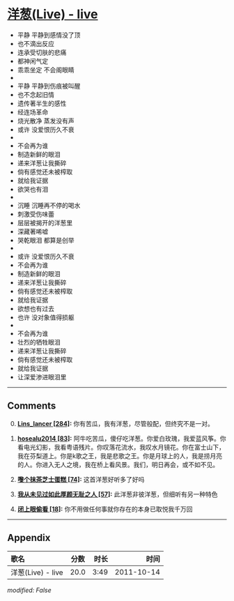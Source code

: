 # [洋葱(Live) - live](https://music.163.com/song?id=64216)

* 平静 平静到感情没了顶
* 也不滴出反应
* 连承受切肤的悲痛
* 都神闲气定
* 乖乖坐定 不会阁眼睛
* 
* 平静 平静到伤痕被叫醒
* 也不念起旧情
* 遗传著半生的感性
* 经连场革命
* 烧光散净 蒸发没有声
* 或许 没爱恨历久不衰
* 
* 不会再为谁
* 制造新鲜的眼泪
* 递来洋葱让我撕碎
* 倘有感觉还未被榨取
* 就给我证据
* 欲哭也有泪
* 
* 沉睡 沉睡再不停的喝水
* 刺激受伤味蕾
* 层层被揭开的洋葱里
* 深藏著唏嘘
* 哭乾眼泪 都算是创举
* 
* 或许 没爱恨历久不衰
* 不会再为谁
* 制造新鲜的眼泪
* 递来洋葱让我撕碎
* 倘有感觉还未被榨取
* 就给我证据
* 欲想也有过去
* 也许 没对象值得损躯
* 
* 不会再为谁
* 壮烈的牺牲眼泪
* 递来洋葱让我撕碎
* 倘有感觉还未被榨取
* 就给我证据
* 让深爱渗进眼泪里


---

## Comments
0. **[Lins_lancer \[284\]](https://music.163.com/#/user/home?id=85201736):** 你有苦瓜，我有洋葱，尽管般配，但终究不是一对。

1. **[hosealu2014 \[83\]](https://music.163.com/#/user/home?id=46161526):** 阿牛吃苦瓜，傻仔吃洋葱。你爱白玫瑰，我爱蓝风筝。你看电光幻影，我看粤语残片。你叹落花流水，我叹水月镜花。你在富士山下，我在芬梨道上。你是k歌之王，我是悲歌之王。你是月球上的人，我是捞月亮的人。你进入无人之境，我在桥上看风景。我们，明日再会，或不如不见。

2. **[嚟个抹茶芝士蛋糕 \[74\]](https://music.163.com/#/user/home?id=122459951):** 这首洋葱好听多了好吗

3. **[我从未见过如此厚颜无耻之人 \[57\]](https://music.163.com/#/user/home?id=29320819):** 此洋葱非彼洋葱，但细听有另一种特色

4. **[闭上眼偷看 \[18\]](https://music.163.com/#/user/home?id=302966541):** 你不用做任何事就你存在的本身已取悦我千万回



---

## Appendix

|歌名|分数|时长|时间|
|:---|:---:|---:|---:|
|洋葱(Live) - live|20.0|3:49|2011-10-14

*modified: False*